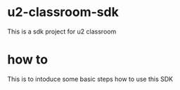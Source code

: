 # u2-classroom-sdk
This is a sdk project for u2 classroom
# how to
This is to intoduce some basic steps how to use this SDK
